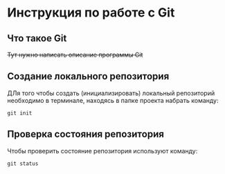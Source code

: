 # **Инструкция по работе с Git**

## Что такое Git

~~Тут нужно написать описание программы Git~~

## Создание локального репозитория

ДЛя того чтобы создать (инициализировать) локальный репозиторий необходимо в терминале, находясь в папке проекта набрать команду:

    git init

  ## Проверка состояния репозитория

  Чтобы проверить состояние репозитория используют команду:

    git status
      